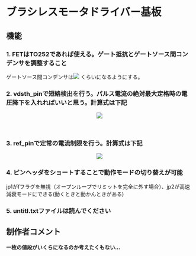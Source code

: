 # ブラシレスモータドライバー基板
## 機能
### 1. FETはTO252であれば使える。ゲート抵抗とゲートソース間コンデンサを調整すること<br>
ゲートソース間コンデンサは<img src = "https://latex.codecogs.com/gif.latex?\frac{C_{dg}}{C_{gs}}=0.5"> くらいになるようにする。


### 2. vdsth_pinで短絡検出を行う。パルス電流の絶対最大定格時の電圧降下を入れればいいと思う。計算式は下記 
<p align = "center"><img src = "https://latex.codecogs.com/gif.latex?V_{cc}\times\frac{R_1}{R_1&plus;R_2}=V_{ds(max)}"></p><br>


### 3. ref_pinで定常の電流制限を行う。計算式は下記 
<p align = "center"><img src = "https://latex.codecogs.com/gif.latex?\frac{5&space;\times&space;R1}{R1&plus;R2}&space;=&space;19&space;\times&space;R_{shunt}&space;\times&space;I_{max}"></p>


### 4. ピンヘッダをショートすることで動作モードの切り替えが可能<br>
jp1がfフラグを無視（オープンループでリミットを完全に外す場合）、jp2が高速減衰モードにできる(動くときと動かんときがある)
### 5. untitl.txtファイルは読んでください<br>
## 制作者コメント
<b>一枚の値段がいくらになるのか考えたくもない...</b>
